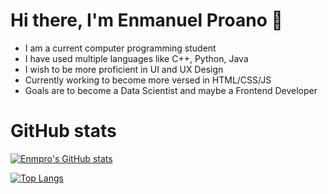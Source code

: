 # Hi there, I'm Enmanuel Proano 👋

* I am a current computer programming student
* I have used multiple languages like C++, Python, Java
* I wish to be more proficient in UI and UX Design
* Currently working to become more versed in HTML/CSS/JS
* Goals are to become a Data Scientist and maybe a Frontend Developer

# GitHub stats
[![Enmpro's GitHub stats](https://github-readme-stats.vercel.app/api?username=enmpro)](https://github.com/enmpro/github-readme-stats)

[![Top Langs](https://github-readme-stats.vercel.app/api/top-langs/?username=enmpro&layout=compact)](https://github.com/anuraghazra/github-readme-stats)

<!--
**enmpro/enmpro** is a ✨ _special_ ✨ repository because its `README.md` (this file) appears on your GitHub profile.

Here are some ideas to get you started:

- 🔭 I’m currently working on ...
- 🌱 I’m currently learning ...
- 👯 I’m looking to collaborate on ...
- 🤔 I’m looking for help with ...
- 💬 Ask me about ...
- 📫 How to reach me: ...
- 😄 Pronouns: ...
- ⚡ Fun fact: ...
-->
